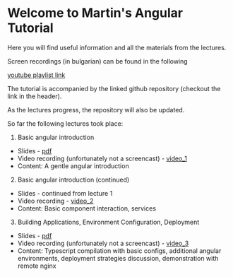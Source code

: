 # Welcome to Martin's Angular Tutorial

Here you will find useful information and all the materials from the lectures.

Screen recordings (in bulgarian) can be found in the following

[youtube playlist link](https://www.youtube.com/watch?v=PJpzRJOzJ-w&list=PLqavB222LKn4zqH5fIH6mwkpOyxB75FXh)

The tutorial is accompanied by the linked github repository (checkout the link in the header).

As the lectures progress, the repository will also be updated.

So far the following lectures took place:
1. Basic angular introduction
 * Slides - [pdf](slides/lecture1.pdf)
 * Video recording (unfortunately not a screencast) - [video_1](https://www.youtube.com/watch?v=2htMrPe4KFU&index=1&list=PLqavB222LKn4zqH5fIH6mwkpOyxB75FXh)
 * Content: A gentle angular introduction

2. Basic angular introduction (continued)
 * Slides - continued from lecture 1
 * Video recording - [video_2](https://www.youtube.com/watch?v=PJpzRJOzJ-w&list=PLqavB222LKn4zqH5fIH6mwkpOyxB75FXh&index=2)
 * Content: Basic component interaction, services

3. Building Applications, Environment Configuration, Deployment
 * Slides - [pdf](slides/lecture2.pdf)
 * Video recording (unfortunately not a screencast) - [video_3](https://www.youtube.com/watch?v=yApcdxWlcNg&list=PLqavB222LKn4zqH5fIH6mwkpOyxB75FXh&index=3)
 * Content: Typescript compilation with basic configs, additional angular environments, deployment strategies discussion, demonstration with remote nginx 